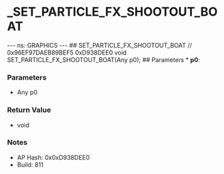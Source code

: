 # _SET_PARTICLE_FX_SHOOTOUT_BOAT

--- ns: GRAPHICS --- ## SET_PARTICLE_FX_SHOOTOUT_BOAT  // 0x96EF97DAEB89BEF5 0xD938DEE0 void SET_PARTICLE_FX_SHOOTOUT_BOAT(Any p0);   ## Parameters * **p0**:

### Parameters
* Any p0

### Return Value
* void

### Notes
* AP Hash: 0x0xD938DEE0
* Build: 811

